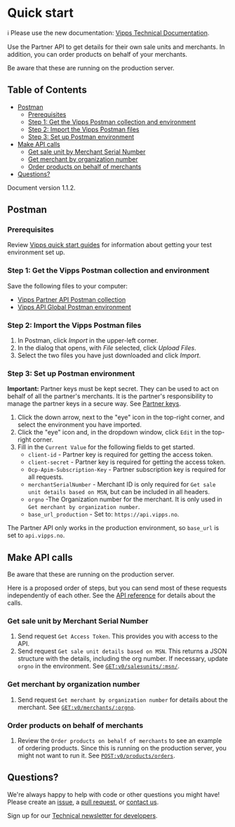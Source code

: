 <!-- START_METADATA
---
title: Quick start
sidebar_position: 20
---
END_METADATA -->

# Quick start

<!-- START_COMMENT -->

ℹ️ Please use the new documentation:
[Vipps Technical Documentation](https://vippsas.github.io/vipps-developer-docs/).

<!-- END_COMMENT -->

Use the Partner API to get details for their own sale units and merchants.
In addition, you can order products on behalf of your merchants.

Be aware that these are running on the production server.

<!-- START_TOC -->

## Table of Contents

* [Postman](#postman)
  * [Prerequisites](#prerequisites)
  * [Step 1: Get the Vipps Postman collection and environment](#step-1-get-the-vipps-postman-collection-and-environment)
  * [Step 2: Import the Vipps Postman files](#step-2-import-the-vipps-postman-files)
  * [Step 3: Set up Postman environment](#step-3-set-up-postman-environment)
* [Make API calls](#make-api-calls)
  * [Get sale unit by Merchant Serial Number](#get-sale-unit-by-merchant-serial-number)
  * [Get merchant by organization number](#get-merchant-by-organization-number)
  * [Order products on behalf of merchants](#order-products-on-behalf-of-merchants)
* [Questions?](#questions)

<!-- END_TOC -->

Document version 1.1.2.

## Postman

### Prerequisites

Review
[Vipps quick start guides](https://vippsas.github.io/vipps-developer-docs/docs/vipps-developers/quick-start-guides) for information about getting your test environment set up.

### Step 1: Get the Vipps Postman collection and environment

Save the following files to your computer:

* [Vipps Partner API Postman collection](tools/vipps-partner-api-postman-collection.json)
* [Vipps API Global Postman environment](https://raw.githubusercontent.com/vippsas/vipps-developers/master/tools/vipps-api-global-postman-environment.json)

### Step 2: Import the Vipps Postman files

1. In Postman, click *Import* in the upper-left corner.
1. In the dialog that opens, with *File* selected, click *Upload Files*.
1. Select the two files you have just downloaded and click *Import*.

### Step 3: Set up Postman environment

**Important:** Partner keys must be kept secret. They can be used to act on behalf
of all the partner's merchants. It is the partner's responsibility to manage
the partner keys in a secure way. See
[Partner keys](https://vippsas.github.io/vipps-developer-docs/docs/vipps-partner/partner-keys).

1. Click the down arrow, next to the "eye" icon in the top-right corner, and select the environment you have imported.
2. Click the "eye" icon and, in the dropdown window, click `Edit` in the top-right corner.
3. Fill in the `Current Value` for the following fields to get started.
   * `client-id` - Partner key is required for getting the access token.
   * `client-secret` - Partner key is required for getting the access token.
   * `Ocp-Apim-Subscription-Key` - Partner subscription key is required for all requests.
   * `merchantSerialNumber` - Merchant ID is only required for `Get sale unit details based on MSN`, but can be included in all headers.
   * `orgno` -The Organization number for the merchant. It is only used in `Get merchant by organization number`.
   * `base_url_production` - Set to: `https://api.vipps.no`.

  The Partner API only works in the production environment, so `base_url` is set to `api.vipps.no`.

## Make API calls

Be aware that these are running on the production server.

Here is a proposed order of steps, but you can send most of these requests independently of each other.
See the
[API reference](https://vippsas.github.io/vipps-developer-docs/api/partner)
for details about the calls.

### Get sale unit by Merchant Serial Number

1. Send request `Get Access Token`. This provides you with access to the API.
1. Send request `Get sale unit details based on MSN`. This returns a JSON structure with the details, including the org number. If necessary, update `orgno` in the environment. See [`GET:v0/salesunits/:msn/`](https://vippsas.github.io/vipps-developer-docs/api/partner#tag/Sales-units/operation/getMSN).

### Get merchant by organization number

1. Send request `Get merchant by organization number` for details about the merchant. See [`GET:v0/merchants/:orgno`](https://vippsas.github.io/vipps-developer-docs/api/partner#tag/Merchants/operation/getMerchant).

### Order products on behalf of merchants

1. Review the `Order products on behalf of merchants` to see an example of ordering products. Since this is running on the production server, you might not want to run it.  See [`POST:v0/products/orders`](https://vippsas.github.io/vipps-developer-docs/api/partner#tag/Vipps-Product-Orders/operation/orderProduct).

## Questions?

We're always happy to help with code or other questions you might have!
Please create an [issue](https://github.com/vippsas/vipps-partner-api/issues),
a [pull request](https://github.com/vippsas/vipps-partner-api/pulls),
or [contact us](https://vippsas.github.io/vipps-developer-docs/docs/vipps-developers/contact).

Sign up for our [Technical newsletter for developers](https://vippsas.github.io/vipps-developer-docs/docs/vipps-developers/newsletters).
